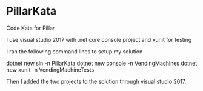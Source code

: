 # PillarKata
Code Kata for Pillar

I use visual studio 2017 with .net core console project and xunit for testing

I ran the following command lines to setup my solution

dotnet new sln -n PillarKata
dotnet new console -n VendingMachines
dotnet new xunit -n VendingMachineTests

Then I added the two projects to the solution through visual studio 2017.
